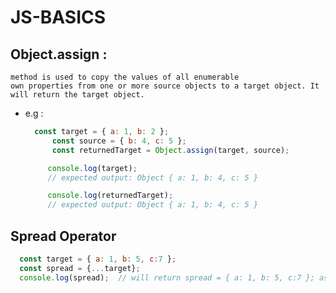 # JS-BASICS 

 ## Object.assign : 
    method is used to copy the values of all enumerable 
    own properties from one or more source objects to a target object. It will return the target object.
    
 - e.g :  
   ```javascript 
     const target = { a: 1, b: 2 };
         const source = { b: 4, c: 5 };
         const returnedTarget = Object.assign(target, source);

        console.log(target);
        // expected output: Object { a: 1, b: 4, c: 5 }

        console.log(returnedTarget);
        // expected output: Object { a: 1, b: 4, c: 5 }
   ```


## Spread Operator
   ```javascript
     const target = { a: 1, b: 5, c:7 };
     const spread = {...target};
     console.log(spread);  // will return spread = { a: 1, b: 5, c:7 }; as a copy of target
   ```
